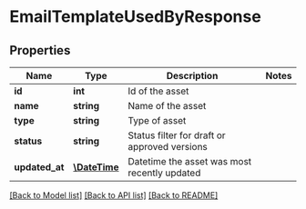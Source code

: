 # EmailTemplateUsedByResponse

## Properties
Name | Type | Description | Notes
------------ | ------------- | ------------- | -------------
**id** | **int** | Id of the asset | 
**name** | **string** | Name of the asset | 
**type** | **string** | Type of asset | 
**status** | **string** | Status filter for draft or approved versions | 
**updated_at** | [**\DateTime**](\DateTime.md) | Datetime the asset was most recently updated | 

[[Back to Model list]](../README.md#documentation-for-models) [[Back to API list]](../README.md#documentation-for-api-endpoints) [[Back to README]](../README.md)


